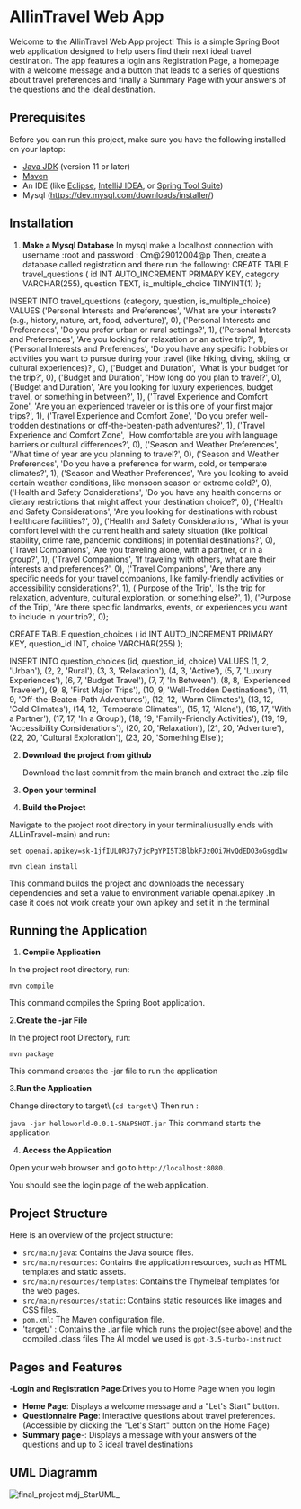 #  AllinTravel Web App

Welcome to the AllinTravel Web App project! This is a simple Spring Boot web application designed to help users find their next ideal travel destination. The app features a login ans Registration Page, a homepage with a welcome message and a button that leads to a series of questions about travel preferences and finally a Summary Page with your answers of the questions and the ideal destination.

## Prerequisites

Before you can run this project, make sure you have the following installed on your laptop:

- [Java JDK](https://www.oracle.com/java/technologies/javase-jdk11-downloads.html) (version 11 or later)
- [Maven](https://maven.apache.org/download.cgi)
- An IDE (like [Eclipse](https://www.eclipse.org/downloads/), [IntelliJ IDEA](https://www.jetbrains.com/idea/download/), or [Spring Tool Suite](https://spring.io/tools))
- Mysql (https://dev.mysql.com/downloads/installer/)

## Installation
1. **Make a Mysql Database**
   In mysql make a localhost connection with username :root and password : Cm@29012004@p
   Then, create a database called registration and there run the following:
      CREATE TABLE travel_questions (
    id INT AUTO_INCREMENT PRIMARY KEY,
    category VARCHAR(255),
    question TEXT,
    is_multiple_choice TINYINT(1)
);

INSERT INTO travel_questions (category, question, is_multiple_choice) VALUES
('Personal Interests and Preferences', 'What are your interests? (e.g., history, nature, art, food, adventure)', 0),
('Personal Interests and Preferences', 'Do you prefer urban or rural settings?', 1),
('Personal Interests and Preferences', 'Are you looking for relaxation or an active trip?', 1),
('Personal Interests and Preferences', 'Do you have any specific hobbies or activities you want to pursue during your travel (like hiking, diving, skiing, or cultural experiences)?', 0),
('Budget and Duration', 'What is your budget for the trip?', 0),
('Budget and Duration', 'How long do you plan to travel?', 0),
('Budget and Duration', 'Are you looking for luxury experiences, budget travel, or something in between?', 1),
('Travel Experience and Comfort Zone', 'Are you an experienced traveler or is this one of your first major trips?', 1),
('Travel Experience and Comfort Zone', 'Do you prefer well-trodden destinations or off-the-beaten-path adventures?', 1),
('Travel Experience and Comfort Zone', 'How comfortable are you with language barriers or cultural differences?', 0),
('Season and Weather Preferences', 'What time of year are you planning to travel?', 0),
('Season and Weather Preferences', 'Do you have a preference for warm, cold, or temperate climates?', 1),
('Season and Weather Preferences', 'Are you looking to avoid certain weather conditions, like monsoon season or extreme cold?', 0),
('Health and Safety Considerations', 'Do you have any health concerns or dietary restrictions that might affect your destination choice?', 0),
('Health and Safety Considerations', 'Are you looking for destinations with robust healthcare facilities?', 0),
('Health and Safety Considerations', 'What is your comfort level with the current health and safety situation (like political stability, crime rate, pandemic conditions) in potential destinations?', 0),
('Travel Companions', 'Are you traveling alone, with a partner, or in a group?', 1),
('Travel Companions', 'If traveling with others, what are their interests and preferences?', 0),
('Travel Companions', 'Are there any specific needs for your travel companions, like family-friendly activities or accessibility considerations?', 1),
('Purpose of the Trip', 'Is the trip for relaxation, adventure, cultural exploration, or something else?', 1),
('Purpose of the Trip', 'Are there specific landmarks, events, or experiences you want to include in your trip?', 0);

CREATE TABLE question_choices (
    id INT AUTO_INCREMENT PRIMARY KEY,
    question_id INT,
    choice VARCHAR(255)
);

INSERT INTO question_choices (id, question_id, choice) VALUES
(1, 2, 'Urban'),
(2, 2, 'Rural'),
(3, 3, 'Relaxation'),
(4, 3, 'Active'),
(5, 7, 'Luxury Experiences'),
(6, 7, 'Budget Travel'),
(7, 7, 'In Between'),
(8, 8, 'Experienced Traveler'),
(9, 8, 'First Major Trips'),
(10, 9, 'Well-Trodden Destinations'),
(11, 9, 'Off-the-Beaten-Path Adventures'),
(12, 12, 'Warm Climates'),
(13, 12, 'Cold Climates'),
(14, 12, 'Temperate Climates'),
(15, 17, 'Alone'),
(16, 17, 'With a Partner'),
(17, 17, 'In a Group'),
(18, 19, 'Family-Friendly Activities'),
(19, 19, 'Accessibility Considerations'),
(20, 20, 'Relaxation'),
(21, 20, 'Adventure'),
(22, 20, 'Cultural Exploration'),
(23, 20, 'Something Else');

2. **Download the project from github**

   
     Download the last commit from the main branch and extract the .zip file 



3. **Open your terminal**



4. **Build the Project**

Navigate to the project root directory in your terminal(usually ends with ALLinTravel-main\) and run:




`set openai.apikey=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`


`mvn clean install`


This command builds the project and downloads the necessary dependencies and set a value to environment variable openai.apikey .In case it does not work create your own apikey and set it in the terminal

## Running the Application

1. **Compile Application**

In the project root directory, run:

`mvn compile`


This command compiles the Spring Boot application.


2.**Create the -jar File**



 In the project root Directory, run:
 
 `mvn package`


 This command creates the -jar file to run the application

 3.**Run the Application**

 
 Change directory to target\ (`cd target\`)
 Then run :
 
 `java -jar helloworld-0.0.1-SNAPSHOT.jar`
 This command starts the application

4. **Access the Application**

Open your web browser and go to `http://localhost:8080`.

You should see the login page  of the web application.

## Project Structure

Here is an overview of the project structure:

- `src/main/java`: Contains the Java source files.
- `src/main/resources`: Contains the application resources, such as HTML templates and static assets.
- `src/main/resources/templates`: Contains the Thymeleaf templates for the web pages.
- `src/main/resources/static`: Contains static resources like images and CSS files.
- `pom.xml`: The Maven configuration file.
- 'target/' : Contains the .jar file which runs the project(see above) and the compiled .class files
  The AI model we used is `gpt-3.5-turbo-instruct`
## Pages and Features
-**Login and Registration Page**:Drives you to Home Page when you login
- **Home Page**: Displays a welcome message and a "Let's Start" button.
- **Questionnaire Page**: Interactive questions about travel preferences. (Accessible by clicking the "Let's Start" button on the Home Page)
- **Summary page**-: Displays a message with your answers of the questions and up to 3 ideal travel destinations 
## UML Diagramm
![final_project mdj_StarUML_](https://github.com/douranos/ALLinTravel/assets/146987465/8b992ce4-1d3f-4db6-9ef2-af92bcee2fc9)


